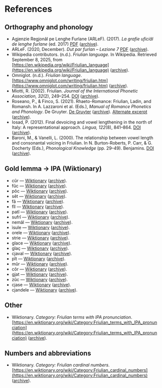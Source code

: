 # References

## Orthography and phonology

- Agjenzie Regjonâl pe Lenghe Furlane (ARLeF). (2017). *La grafie uficiâl de lenghe furlane* (ed. 2017) [PDF](https://arlef.it/app/uploads/documenti/Grafie_cuadrileng%C3%A2l_ed2017.pdf) ([archive](https://web.archive.org/web/*/https://arlef.it/app/uploads/documenti/Grafie_cuadrileng%C3%A2l_ed2017.pdf)).
- ARLeF. (2020, December). *Dut par furlan – Lezione 7* [PDF](https://arlef.it/app/uploads/2020/12/dutparfurlan_lez-7-ita-def.pdf) ([archive](https://web.archive.org/web/*/https://arlef.it/app/uploads/2020/12/dutparfurlan_lez-7-ita-def.pdf)).
- Wikipedia contributors. (n.d.). *Friulian language*. In Wikipedia. Retrieved September 8, 2025, from [https://en.wikipedia.org/wiki/Friulian_language](https://en.wikipedia.org/wiki/Friulian_language) ([archive](https://web.archive.org/web/*/https://en.wikipedia.org/wiki/Friulian_language)).
- Omniglot. (n.d.). *Friulian language*. [https://www.omniglot.com/writing/friulian.htm](https://www.omniglot.com/writing/friulian.htm) ([archive](https://web.archive.org/web/*/https://www.omniglot.com/writing/friulian.htm)).
- Miotti, R. (2002). Friulian. *Journal of the International Phonetic Association, 32*(2), 249–254. [DOI](https://doi.org/10.1017/s0025100302001056) ([archive](https://web.archive.org/web/*/https://doi.org/10.1017/s0025100302001056)).
- Roseano, P., & Finco, S. (2021). Rhaeto-Romance: Friulian, Ladin, and Romansh. In A. Lazzaroni et al. (Eds.), *Manual of Romance Phonetics and Phonology*. De Gruyter. [De Gruyter](https://www.degruyterbrill.com/document/doi/10.1515/9783110550283-021/html) ([archive](https://web.archive.org/web/*/https://www.degruyterbrill.com/document/doi/10.1515/9783110550283-021/html)). [Alternate excerpt](https://www.researchgate.net/publication/354400742_Rhaeto-Romance_Friulian_Ladin_and_Romansh) ([archive](https://web.archive.org/web/*/https://www.researchgate.net/publication/354400742_Rhaeto-Romance_Friulian_Ladin_and_Romansh)).
- Iosad, P. (2012). Final devoicing and vowel lengthening in the north of Italy: A representational approach. *Lingua, 122*(8), 841–864. [DOI](https://doi.org/10.1016/j.lingua.2012.02.005) ([archive](https://web.archive.org/web/*/https://doi.org/10.1016/j.lingua.2012.02.005)).
- Baroni, M., & Vanelli, L. (2000). The relationship between vowel length and consonantal voicing in Friulian. In N. Burton-Roberts, P. Carr, & G. Docherty (Eds.), *Phonological Knowledge* (pp. 29–49). Benjamins. [DOI](https://doi.org/10.1075/cilt.212.04bar) ([archive](https://web.archive.org/web/*/https://doi.org/10.1075/cilt.212.04bar)).

## Gold lemma → IPA (Wiktionary)

- cûr — [Wiktionary](https://en.wiktionary.org/wiki/c%C3%BBr) ([archive](https://web.archive.org/web/*/https://en.wiktionary.org/wiki/c%C3%BBr)).
- fûc — [Wiktionary](https://en.wiktionary.org/wiki/f%C3%BBc) ([archive](https://web.archive.org/web/*/https://en.wiktionary.org/wiki/f%C3%BBc)).
- pôc — [Wiktionary](https://en.wiktionary.org/wiki/p%C3%B4c) ([archive](https://web.archive.org/web/*/https://en.wiktionary.org/wiki/p%C3%B4c)).
- sêt — [Wiktionary](https://en.wiktionary.org/wiki/s%C3%AAt) ([archive](https://web.archive.org/web/*/https://en.wiktionary.org/wiki/s%C3%AAt)).
- fâ — [Wiktionary](https://en.wiktionary.org/wiki/f%C3%A2) ([archive](https://web.archive.org/web/*/https://en.wiktionary.org/wiki/f%C3%A2)).
- fîl — [Wiktionary](https://en.wiktionary.org/wiki/f%C3%AEl) ([archive](https://web.archive.org/web/*/https://en.wiktionary.org/wiki/f%C3%AEl)).
- patî — [Wiktionary](https://en.wiktionary.org/wiki/pat%C3%AE) ([archive](https://web.archive.org/web/*/https://en.wiktionary.org/wiki/pat%C3%AE)).
- sufrî — [Wiktionary](https://en.wiktionary.org/wiki/sufr%C3%AE) ([archive](https://web.archive.org/web/*/https://en.wiktionary.org/wiki/sufr%C3%AE)).
- nemâl — [Wiktionary](https://en.wiktionary.org/wiki/nem%C3%A2l) ([archive](https://web.archive.org/web/*/https://en.wiktionary.org/wiki/nem%C3%A2l)).
- ìsule — [Wiktionary](https://en.wiktionary.org/wiki/%C3%ACsule) ([archive](https://web.archive.org/web/*/https://en.wiktionary.org/wiki/%C3%ACsule)).
- orele — [Wiktionary](https://en.wiktionary.org/wiki/orele) ([archive](https://web.archive.org/web/*/https://en.wiktionary.org/wiki/orele)).
- strie — [Wiktionary](https://en.wiktionary.org/wiki/strie) ([archive](https://web.archive.org/web/*/https://en.wiktionary.org/wiki/strie)).
- glace — [Wiktionary](https://en.wiktionary.org/wiki/glace) ([archive](https://web.archive.org/web/*/https://en.wiktionary.org/wiki/glace)).
- glaç — [Wiktionary](https://en.wiktionary.org/wiki/gla%C3%A7) ([archive](https://web.archive.org/web/*/https://en.wiktionary.org/wiki/gla%C3%A7)).
- cjaval — [Wiktionary](https://en.wiktionary.org/wiki/cjaval) ([archive](https://web.archive.org/web/*/https://en.wiktionary.org/wiki/cjaval)).
- pît — [Wiktionary](https://en.wiktionary.org/wiki/p%C3%AEt) ([archive](https://web.archive.org/web/*/https://en.wiktionary.org/wiki/p%C3%AEt)).
- mûr — [Wiktionary](https://en.wiktionary.org/wiki/m%C3%BBr) ([archive](https://web.archive.org/web/*/https://en.wiktionary.org/wiki/m%C3%BBr)).
- côr — [Wiktionary](https://en.wiktionary.org/wiki/c%C3%B4r) ([archive](https://web.archive.org/web/*/https://en.wiktionary.org/wiki/c%C3%B4r)).
- gjat — [Wiktionary](https://en.wiktionary.org/wiki/gjat) ([archive](https://web.archive.org/web/*/https://en.wiktionary.org/wiki/gjat)).
- zûc — [Wiktionary](https://en.wiktionary.org/wiki/z%C3%BBc) ([archive](https://web.archive.org/web/*/https://en.wiktionary.org/wiki/z%C3%BBc)).
- cjase — [Wiktionary](https://en.wiktionary.org/wiki/cjase) ([archive](https://web.archive.org/web/*/https://en.wiktionary.org/wiki/cjase)).
- cjandele — [Wiktionary](https://en.wiktionary.org/wiki/cjandele) ([archive](https://web.archive.org/web/*/https://en.wiktionary.org/wiki/cjandele)).

## Other

- Wiktionary. *Category: Friulian terms with IPA pronunciation*. [https://en.wiktionary.org/wiki/Category:Friulian_terms_with_IPA_pronunciation](https://en.wiktionary.org/wiki/Category:Friulian_terms_with_IPA_pronunciation) ([archive](https://web.archive.org/web/*/https://en.wiktionary.org/wiki/Category:Friulian_terms_with_IPA_pronunciation)).

## Numbers and abbreviations

- Wiktionary. *Category: Friulian cardinal numbers*. [https://en.wiktionary.org/wiki/Category:Friulian_cardinal_numbers](https://en.wiktionary.org/wiki/Category:Friulian_cardinal_numbers) ([archive](https://web.archive.org/web/*/https://en.wiktionary.org/wiki/Category:Friulian_cardinal_numbers)).

